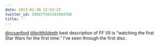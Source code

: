 ```yaml
---
date: 2013-01-30 12:53:23
twitter_id: 296677505341984768
title: ''
---
```




[@rcsanford](https://twitter.com/rcsanford) [@britthildreth](https://twitter.com/britthildreth) best description of FF VII is “watching the first Star Wars for the first time.” I’ve seen through the first disc.
